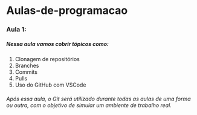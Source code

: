 # Aulas-de-programacao

### Aula 1:

##### Nessa aula vamos cobrir tópicos como:

1. Clonagem de repositórios
2. Branches
3. Commits
4. Pulls
5. Uso do GitHub com VSCode

###### Após essa aula, o Git será utilizado durante todas as aulas de uma forma ou outra, com o objetivo de simular um ambiente de trabalho real. 